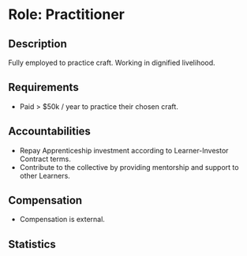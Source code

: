# Role: Practitioner

## Description

Fully employed to practice craft. Working in dignified livelihood.

## Requirements

- Paid > $50k / year to practice their chosen craft.

## Accountabilities

- Repay Apprenticeship investment according to Learner-Investor Contract terms.
- Contribute to the collective by providing mentorship and support to other Learners.

## Compensation

- Compensation is external.

## Statistics
